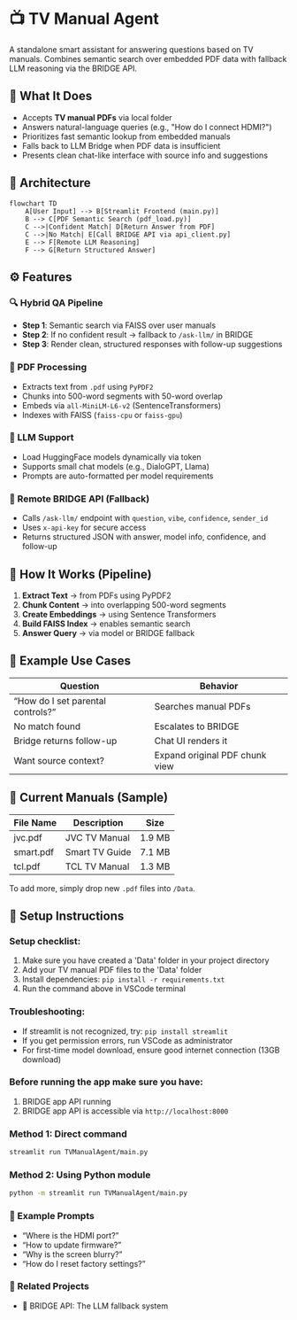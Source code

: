 # 📺 TV Manual Agent

A standalone smart assistant for answering questions based on TV manuals.
Combines semantic search over embedded PDF data with fallback LLM reasoning via the BRIDGE API.

## 🧠 What It Does

- Accepts **TV manual PDFs** via local folder
- Answers natural-language queries (e.g., "How do I connect HDMI?")
- Prioritizes fast semantic lookup from embedded manuals
- Falls back to LLM Bridge when PDF data is insufficient
- Presents clean chat-like interface with source info and suggestions

## 🧱 Architecture

```mermaid
flowchart TD
    A[User Input] --> B[Streamlit Frontend (main.py)]
    B --> C[PDF Semantic Search (pdf_load.py)]
    C -->|Confident Match| D[Return Answer from PDF]
    C -->|No Match| E[Call BRIDGE API via api_client.py]
    E --> F[Remote LLM Reasoning]
    F --> G[Return Structured Answer]
```

## ⚙️ Features

### 🔍 Hybrid QA Pipeline
- **Step 1**: Semantic search via FAISS over user manuals
- **Step 2**: If no confident result → fallback to `/ask-llm/` in BRIDGE
- **Step 3**: Render clean, structured responses with follow-up suggestions

### 📄 PDF Processing
- Extracts text from `.pdf` using `PyPDF2`
- Chunks into 500-word segments with 50-word overlap
- Embeds via `all-MiniLM-L6-v2` (SentenceTransformers)
- Indexes with FAISS (`faiss-cpu` or `faiss-gpu`)

### 🤖 LLM Support
- Load HuggingFace models dynamically via token
- Supports small chat models (e.g., DialoGPT, Llama)
- Prompts are auto-formatted per model requirements

### 🔗 Remote BRIDGE API (Fallback)
- Calls `/ask-llm/` endpoint with `question`, `vibe`, `confidence`, `sender_id`
- Uses `x-api-key` for secure access
- Returns structured JSON with answer, model info, confidence, and follow-up

## 🚀 How It Works (Pipeline)

1. **Extract Text** → from PDFs using PyPDF2
2. **Chunk Content** → into overlapping 500-word segments
3. **Create Embeddings** → using Sentence Transformers
4. **Build FAISS Index** → enables semantic search
5. **Answer Query** → via model or BRIDGE fallback


## 🧪 Example Use Cases

| Question                          | Behavior                        |
|-----------------------------------|---------------------------------|
| “How do I set parental controls?” | Searches manual PDFs            |
| No match found                    | Escalates to BRIDGE             |
| Bridge returns follow-up          | Chat UI renders it              |
| Want source context?              | Expand original PDF chunk view  |

## 📁 Current Manuals (Sample)

| File Name   | Description         | Size   |
|-------------|---------------------|--------|
| jvc.pdf     | JVC TV Manual       | 1.9 MB |
| smart.pdf   | Smart TV Guide      | 7.1 MB |
| tcl.pdf     | TCL TV Manual       | 1.3 MB |

To add more, simply drop new `.pdf` files into `/Data`.

## 🔧 Setup Instructions

### Setup checklist:
1. Make sure you have created a 'Data' folder in your project directory
2. Add your TV manual PDF files to the 'Data' folder
3. Install dependencies: `pip install -r requirements.txt`
4. Run the command above in VSCode terminal

### Troubleshooting:
- If streamlit is not recognized, try: `pip install streamlit`
- If you get permission errors, run VSCode as administrator
- For first-time model download, ensure good internet connection (13GB download)

### Before running the app make sure you have:
1. BRIDGE app API running
2. BRIDGE app API is accessible via `http://localhost:8000`

### Method 1: Direct command
```bash
streamlit run TVManualAgent/main.py
```

### Method 2: Using Python module
```bash
python -m streamlit run TVManualAgent/main.py
```

### 💬 Example Prompts
- “Where is the HDMI port?”
- “How to update firmware?”
- “Why is the screen blurry?”
- “How do I reset factory settings?”

### 📎 Related Projects
-  🔗 BRIDGE API: The LLM fallback system

